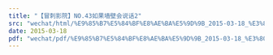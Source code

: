 ```yaml
---
title: "【冒刺影院】NO.43如果墙壁会说话2"
src: "wechat/html/%E9%85%B7%E5%84%BF%E8%AE%BA%E5%9D%9B_2015-03-18_%E3%80%90%E5%86%92%E5%88%BA%E5%BD%B1%E9%99%A2%E3%80%91NO.43%E5%A6%82%E6%9E%9C%E5%A2%99%E5%A3%81%E4%BC%9A%E8%AF%B4%E8%AF%9D2.html"
date: 2015-03-18
pdf: "wechat/pdf/%E9%85%B7%E5%84%BF%E8%AE%BA%E5%9D%9B_2015-03-18_%E3%80%90%E5%86%92%E5%88%BA%E5%BD%B1%E9%99%A2%E3%80%91NO.43%E5%A6%82%E6%9E%9C%E5%A2%99%E5%A3%81%E4%BC%9A%E8%AF%B4%E8%AF%9D2.pdf"
---
```

